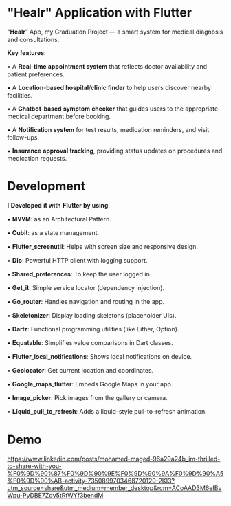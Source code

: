 # "Healr" Application with Flutter
“𝐇𝐞𝐚𝐥𝐫” App, my Graduation Project — a smart system for medical diagnosis and consultations.

𝐊𝐞𝐲 𝐟𝐞𝐚𝐭𝐮𝐫𝐞𝐬:

• A 𝐑𝐞𝐚𝐥-𝐭𝐢𝐦𝐞 𝐚𝐩𝐩𝐨𝐢𝐧𝐭𝐦𝐞𝐧𝐭 𝐬𝐲𝐬𝐭𝐞𝐦 that reflects doctor availability and patient preferences. 

• A 𝐋𝐨𝐜𝐚𝐭𝐢𝐨𝐧-𝐛𝐚𝐬𝐞𝐝 𝐡𝐨𝐬𝐩𝐢𝐭𝐚𝐥/𝐜𝐥𝐢𝐧𝐢𝐜 𝐟𝐢𝐧𝐝𝐞𝐫 to help users discover nearby facilities.

• A 𝐂𝐡𝐚𝐭𝐛𝐨𝐭-𝐛𝐚𝐬𝐞𝐝 𝐬𝐲𝐦𝐩𝐭𝐨𝐦 𝐜𝐡𝐞𝐜𝐤𝐞𝐫 that guides users to the appropriate medical department before booking.
 
• A 𝐍𝐨𝐭𝐢𝐟𝐢𝐜𝐚𝐭𝐢𝐨𝐧 𝐬𝐲𝐬𝐭𝐞𝐦 for test results, medication reminders, and visit follow-ups.

• 𝐈𝐧𝐬𝐮𝐫𝐚𝐧𝐜𝐞 𝐚𝐩𝐩𝐫𝐨𝐯𝐚𝐥 𝐭𝐫𝐚𝐜𝐤𝐢𝐧𝐠, providing status updates on procedures and medication requests.

# Development
𝐈 𝐃𝐞𝐯𝐞𝐥𝐨𝐩𝐞𝐝 𝐢𝐭 𝐰𝐢𝐭𝐡 𝐅𝐥𝐮𝐭𝐭𝐞𝐫 𝐛𝐲 𝐮𝐬𝐢𝐧𝐠:

• 𝐌𝐕𝐕𝐌: as an Architectural Pattern.

• 𝐂𝐮𝐛𝐢𝐭: as a state management.

• 𝐅𝐥𝐮𝐭𝐭𝐞𝐫_𝐬𝐜𝐫𝐞𝐞𝐧𝐮𝐭𝐢𝐥: Helps with screen size and responsive design.

• 𝐃𝐢𝐨: Powerful HTTP client with logging support.

• 𝐒𝐡𝐚𝐫𝐞𝐝_𝐩𝐫𝐞𝐟𝐞𝐫𝐞𝐧𝐜𝐞𝐬: To keep the user logged in.

• 𝐆𝐞𝐭_𝐢𝐭: Simple service locator (dependency injection).

• 𝐆𝐨_𝐫𝐨𝐮𝐭𝐞𝐫: Handles navigation and routing in the app.

• 𝐒𝐤𝐞𝐥𝐞𝐭𝐨𝐧𝐢𝐳𝐞𝐫: Display loading skeletons (placeholder UIs).

• 𝐃𝐚𝐫𝐭𝐳: Functional programming utilities (like Either, Option).

• 𝐄𝐪𝐮𝐚𝐭𝐚𝐛𝐥𝐞: Simplifies value comparisons in Dart classes.

• 𝐅𝐥𝐮𝐭𝐭𝐞𝐫_𝐥𝐨𝐜𝐚𝐥_𝐧𝐨𝐭𝐢𝐟𝐢𝐜𝐚𝐭𝐢𝐨𝐧𝐬: Shows local notifications on device.

• 𝐆𝐞𝐨𝐥𝐨𝐜𝐚𝐭𝐨𝐫: Get current location and coordinates.

• 𝐆𝐨𝐨𝐠𝐥𝐞_𝐦𝐚𝐩𝐬_𝐟𝐥𝐮𝐭𝐭𝐞𝐫: Embeds Google Maps in your app.

• 𝐈𝐦𝐚𝐠𝐞_𝐩𝐢𝐜𝐤𝐞𝐫: Pick images from the gallery or camera.

• 𝐋𝐢𝐪𝐮𝐢𝐝_𝐩𝐮𝐥𝐥_𝐭𝐨_𝐫𝐞𝐟𝐫𝐞𝐬𝐡: Adds a liquid-style pull-to-refresh animation.


# Demo
https://www.linkedin.com/posts/mohamed-maged-96a29a24b_im-thrilled-to-share-with-you-%F0%9D%90%87%F0%9D%90%9E%F0%9D%90%9A%F0%9D%90%A5%F0%9D%90%AB-activity-7350899703468720129-2KI3?utm_source=share&utm_medium=member_desktop&rcm=ACoAAD3M6eIBvWpu-PyDBE7Zdv5tRtWYf3bendM
